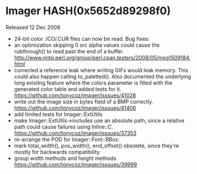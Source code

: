 # Imager HASH(0x5652d89298f0)

Released 12 Dec 2008

- 24-bit color .ICO/.CUR files can now be read. Bug fixes: 
- an optimization skipping 0 src alpha values could cause the rubthrough() to read past the end of a buffer. http://www.nntp.perl.org/group/perl.cpan.testers/2008/05/msg1509184.html 
- corrected a reference leak where writing GIFs would leak memory. This could also happen calling to_paletted(). Also documented the underlying long existing feature where the colors parameter is filled with the generated color table and added tests for it. https://github.com/tonycoz/imager/isssues/41028 
- write out the image size in bytes field of a BMP correctly. https://github.com/tonycoz/imager/isssues/41406 
- add limited tests for Imager::ExtUtils 
- make Imager::ExtUtils->includes use an absolute path, since a relative path could cause failures using Inline::C. https://github.com/tonycoz/imager/isssues/37353 
- re-arrange the POD for Imager::Font::BBox:
- mark total_width(), pos_width(), end_offset() obsolete, since they're mostly for backwards compatibility
- group width methods and height methods https://github.com/tonycoz/imager/isssues/39999